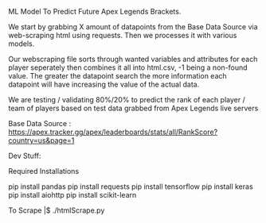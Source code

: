 ML Model To Predict Future Apex Legends Brackets.

We start by grabbing X amount of datapoints from the Base Data Source via web-scraping html
using requests. Then we processes it with various models.

Our webscraping file sorts through wanted variables and attributes for each player seperately
then combines it all into html.csv, -1 being a non-found value. The greater the datapoint
search the more information each datapoint will have increasing the value of the actual data.

We are testing / validating 80%/20% to predict the rank of each player / team of players based
on test data grabbed from Apex Legends live servers

Base Data Source : https://apex.tracker.gg/apex/leaderboards/stats/all/RankScore?country=us&page=1


Dev Stuff:

Required Installations

pip install pandas
pip install requests
pip install tensorflow
pip install keras
pip install aiohttp
pip install scikit-learn


To Scrape |$ ./htmlScrape.py
